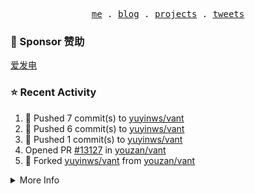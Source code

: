 <p align="center">
  <samp>
    <a href="https://yuy1n.io">me</a> .
    <a href="https://yuy1n.io/blog">blog</a> .
    <a href="https://yuy1n.io/projects">projects</a> .
    <a href="https://twitter.com/yuyinws">tweets</a>
  </samp>
</p>

### 💖 Sponsor 赞助

[爱发电](https://afdian.com/a/yuyinws)

### ⭐️ Recent Activity
<!--RECENT_ACTIVITY:start-->
1. 💪 Pushed 7 commit(s) to [yuyinws/vant](https://github.com/yuyinws/vant)<br>
2. 💪 Pushed 6 commit(s) to [yuyinws/vant](https://github.com/yuyinws/vant)<br>
3. 💪 Pushed 1 commit(s) to [yuyinws/vant](https://github.com/yuyinws/vant)<br>
4. Opened PR [#13127](https://github.com/youzan/vant/pull/13127) in [youzan/vant](https://github.com/youzan/vant)<br>
5. 🍴 Forked [yuyinws/vant](https://github.com/yuyinws/vant) from [youzan/vant](https://github.com/youzan/vant)<br>
<!--RECENT_ACTIVITY:end-->

<details>
  <summary>
  More Info
  </summary>

[![wakatime](https://wakatime.com/badge/user/51143705-a99d-4e70-b101-fd9e1cb44e71.svg)](https://wakatime.com/@51143705-a99d-4e70-b101-fd9e1cb44e71)

<img src="https://cdn.jsdelivr.net/gh/yuyinws/yuyinws/gitmand.svg" />
<br />
<img src="https://card.yuy1n.io/card/76561198340841543/dark,bg-game-1850570" />
<br />
<img src="https://cdn.jsdelivr.net/gh/yuyinws/yuyinws/github-metrics.svg" />
</details>

